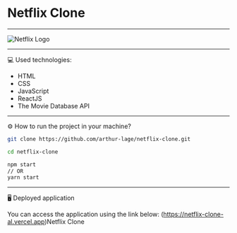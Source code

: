 # Netflix Clone

---

<img src="https://upload.wikimedia.org/wikipedia/commons/0/08/Netflix_2015_logo.svg" alt="Netflix Logo" />

---

💻 Used technologies:

- HTML
- CSS
- JavaScript
- ReactJS
- The Movie Database API

---

⚙️ How to run the project in your machine?

```bash
git clone https://github.com/arthur-lage/netflix-clone.git

cd netflix-clone

npm start
// OR
yarn start
```

---

🖥️ Deployed application

You can access the application using the link below:
(https://netflix-clone-al.vercel.app)Netflix Clone

